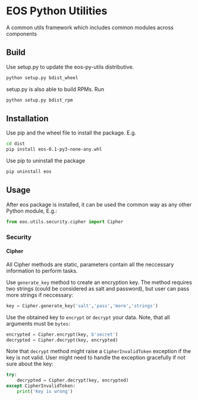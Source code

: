# EOS Python Utilities
A common utils framework which includes common modules across components
## Build
Use setup.py to update the eos-py-utils distributive.
```bash
python setup.py bdist_wheel
```
setup.py is also able to build RPMs. Run
```bash
python setup.py bdist_rpm
```
## Installation
Use pip and the wheel file to install the package. E.g.
```bash
cd dist
pip install eos-0.1-py3-none-any.whl
```
Use pip to uninstall the package
```bash
pip uninstall eos
```
## Usage
After eos package is installed, it can be used the common way as any other Python module, E.g.:
```python
from eos.utils.security.cipher import Cipher
```
### Security
#### Cipher
All Cipher methods are static, parameters contain all the neccessary information to perform tasks.

Use `generate_key` method to create an encryption key. The method requires two strings (could be considered
as salt and password), but user can pass more strings if neccessary:
```python
key = Cipher.generate_key('salt','pass','more','strings')
```
Use the obtained key to `encrypt` or `decrypt` your data. Note, that all arguments must be `bytes`:
```python
encrypted = Cipher.encrypt(key, b'secret')
decrypted = Cipher.decrypt(key, encrypted)
```
Note that `decrypt` method might raise a `CipherInvalidToken` exception if the key is not valid.
User might need to handle the exception gracefully if not sure about the key:
```python
try:
    decrypted = Cipher.decrypt(key, encrypted)
except CipherInvalidToken:
    print('Key is wrong')
```

